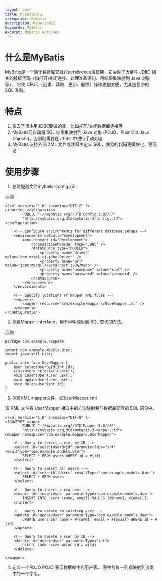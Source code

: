 ```yaml
---
layout: post
title: MyBatis笔记
categories: MyBatis
description: MyBatis笔记
keywords: MyBatis
excerpt: MyBatis Notebook
---
```


# 什么是MyBatis
MyBatis是一个简化数据库交互的persistence层框架，它抽象了大量与 JDBC 相关的模板代码（如打开/关闭连接、处理准备语句、将结果集映射到 Java 对象等）。 它使 CRUD（创建、读取、更新、删除）操作更加方便，尤其是复杂的 SQL 查询。

# 特点
1. 省去了很多用JDBC要做的事，比如打开/关闭数据库连接等
2. MyBatis可自动将 SQL 结果集映射到 Java 对象 (POJO，Plain Old Java Objects)，否则就需要在 JDBC 中进行手动处理
3. MyBatis 支持外部 XML 文件或注释中定义 SQL，使您的代码更模块化、更简洁

# 使用步骤
1. 创建配置文件mybatis-config.xml

示例：
```
<?xml version="1.0" encoding="UTF-8" ?>
<!DOCTYPE configuration
        PUBLIC "-//mybatis.org//DTD Config 3.0//EN"
        "http://mybatis.org/dtd/mybatis-3-config.dtd">
<configuration>

    <!-- Configure environments for different database setups -->
    <environments default="development">
        <environment id="development">
            <transactionManager type="JDBC" />
            <dataSource type="POOLED">
                <property name="driver" value="com.mysql.cj.jdbc.Driver" />
                <property name="url" value="jdbc:mysql://localhost:3306/mydb" />
                <property name="username" value="root" />
                <property name="password" value="password" />
            </dataSource>
        </environment>
    </environments>

    <!-- Specify locations of mapper XML files -->
    <mappers>
        <mapper resource="com/example/mappers/UserMapper.xml" />
    </mappers>
</configuration>
```

2. 创建Mapper interface，用于声明映射到 SQL 查询的方法。

示例：
```
package com.example.mappers;

import com.example.models.User;
import java.util.List;

public interface UserMapper {
    User selectUserById(int id);
    List<User> selectAllUsers();
    void insertUser(User user);
    void updateUser(User user);
    void deleteUser(int id);
}
```

3. 创建XML mapper文件，如UserMapper.xml

该 XML 文件将 UserMapper 接口中的方法映射到与数据库交互的 SQL 语句中。

```
<?xml version="1.0" encoding="UTF-8" ?>
<!DOCTYPE mapper
        PUBLIC "-//mybatis.org//DTD Mapper 3.0//EN"
        "http://mybatis.org/dtd/mybatis-3-mapper.dtd">
<mapper namespace="com.example.mappers.UserMapper">

    <!-- Query to select a user by ID -->
    <select id="selectUserById" parameterType="int" resultType="com.example.models.User">
        SELECT * FROM users WHERE id = #{id}
    </select>

    <!-- Query to select all users -->
    <select id="selectAllUsers" resultType="com.example.models.User">
        SELECT * FROM users
    </select>

    <!-- Query to insert a new user -->
    <insert id="insertUser" parameterType="com.example.models.User">
        INSERT INTO users (name, email) VALUES (#{name}, #{email})
    </insert>

    <!-- Query to update an existing user -->
    <update id="updateUser" parameterType="com.example.models.User">
        UPDATE users SET name = #{name}, email = #{email} WHERE id = #{id}
    </update>

    <!-- Query to delete a user by ID -->
    <delete id="deleteUser" parameterType="int">
        DELETE FROM users WHERE id = #{id}
    </delete>

</mapper>
```

4. 定义一个POJO
POJO 表示数据库中的用户表。 表中的每一列都映射到该类中的一个字段。